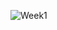 ![Week1](file:///var/folders/6c/8q24bt9d5692lkckptm6727w0000gn/T/TemporaryItems/NSIRD_screencaptureui_AiKUs4/Screen%20Shot%202022-04-07%20at%2011.00.25%20AM.png)
